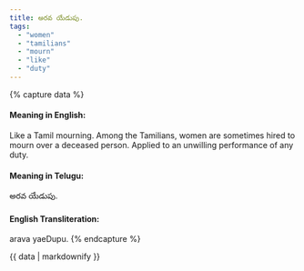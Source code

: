 ```yaml
---
title: అరవ యేడుపు.
tags:
  - "women"
  - "tamilians"
  - "mourn"
  - "like"
  - "duty"
---
```


{% capture data %}
#### Meaning in English:
Like a Tamil mourning.
Among the Tamilians, women are sometimes hired to mourn over a deceased person.
Applied to an unwilling performance of any duty.

#### Meaning in Telugu:
అరవ యేడుపు.

#### English Transliteration:
arava yaeDupu.
{% endcapture %}

{{ data | markdownify }}

